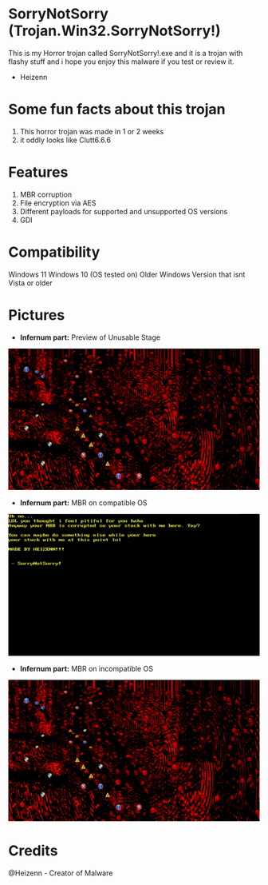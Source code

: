 # SorryNotSorry (Trojan.Win32.SorryNotSorry!)
This is my Horror trojan called SorryNotSorry!.exe and it is a trojan with flashy stuff
and i hope you enjoy this malware if you test or review it.

- Heizenn

# Some fun facts about this trojan
1. This horror trojan was made in 1 or 2 weeks
2. it oddly looks like Clutt6.6.6

# Features
1. MBR corruption
2. File encryption via AES
3. Different payloads for supported and unsupported OS versions
4. GDI

# Compatibility
Windows 11
Windows 10 (OS tested on)
Older Windows Version that isnt Vista or older

# Pictures
* <b>Infernum part:</b> Preview of Unusable Stage
<p align="center"><img src="Images/Preview.png"></p>

* <b>Infernum part:</b> MBR on compatible OS
<p align="center"><img src="Images/MBR.png"></p>

* <b>Infernum part:</b> MBR on incompatible OS
<p align="center"><img src="Images/Preview.png"></p>

# Credits

@Heizenn - Creator of Malware
